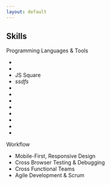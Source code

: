 ```yaml
---
layout: default
---
```


<h2>Skills</h2>
<div class="company">Programming Languages &amp; Tools</div>
<ul class="list-inline dev-icons">
    <li class="list-inline-item">
        <i class="fab fa-html5"></i>
    </li>
    <li class="list-inline-item">
        <i class="fab fa-css3-alt"></i>
    </li>
    <li class="list-inline-item">
        <i class="fab fa-js-square"></i><div class="hide">JS Square</div></i>
    </li>
    <li class="list-inline-item">
        <i class="fab fa-angular"><div class="hide">ssdfs</div></i>
    </li>
    <li class="list-inline-item">
        <i class="fab fa-react"></i>
    </li>
    <li class="list-inline-item">
        <i class="fab fa-node-js"></i>
    </li>
    <li class="list-inline-item">
        <i class="fab fa-sass"></i>
    </li>
    <li class="list-inline-item">
        <i class="fab fa-less"></i>
    </li>
    <li class="list-inline-item">
        <i class="fab fa-wordpress"></i>
    </li>
    <li class="list-inline-item">
        <i class="fab fa-gulp"></i>
    </li>
    <li class="list-inline-item">
        <i class="fab fa-grunt"></i>
    </li>
    <li class="list-inline-item">
        <i class="fab fa-npm"></i>
    </li>
</ul>
<div class="company">Workflow</div>
<ul class="fa-ul mb-0">
    <li>
        <i class="fa-li fa fa-check"></i>
        Mobile-First, Responsive Design
    </li>
    <li>
        <i class="fa-li fa fa-check"></i>
        Cross Browser Testing &amp; Debugging
    </li>
    <li>
        <i class="fa-li fa fa-check"></i>
        Cross Functional Teams
    </li>
    <li>
        <i class="fa-li fa fa-check"></i>
        Agile Development &amp; Scrum
    </li>
</ul>
